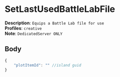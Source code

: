 # SetLastUsedBattleLabFile

**Description**: `Equips a Battle Lab file for use` \
**Profiles**: `creative` \
**Note**: `DedicatedServer ONLY`

## Body
```js
{
    "plotItemId": "" //island guid
}
```
